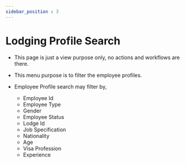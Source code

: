 ```yaml
---
sidebar_position : 3
---
```


# Lodging Profile Search

  - This page is just a view purpose only, no actions and workflows are there.

  - This menu purpose is to filter the employee profiles.

  - Employee Profile search may filter by,

    - Employee Id
    - Employee Type
    - Gender
    - Employee Status
    - Lodge Id
    - Job Specification
    - Nationality
    - Age
    - Visa Profession
    - Experience